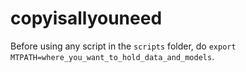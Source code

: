 # copyisallyouneed

Before using any script in the `scripts` folder, do `export MTPATH=where_you_want_to_hold_data_and_models`.

